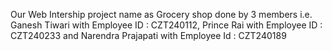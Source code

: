 Our Web Intership project name as Grocery shop done by 3 members i.e. Ganesh Tiwari with Employee ID : CZT240112, Prince Rai with Employee ID : CZT240233 and Narendra Prajapati with Employee Id : CZT240189
